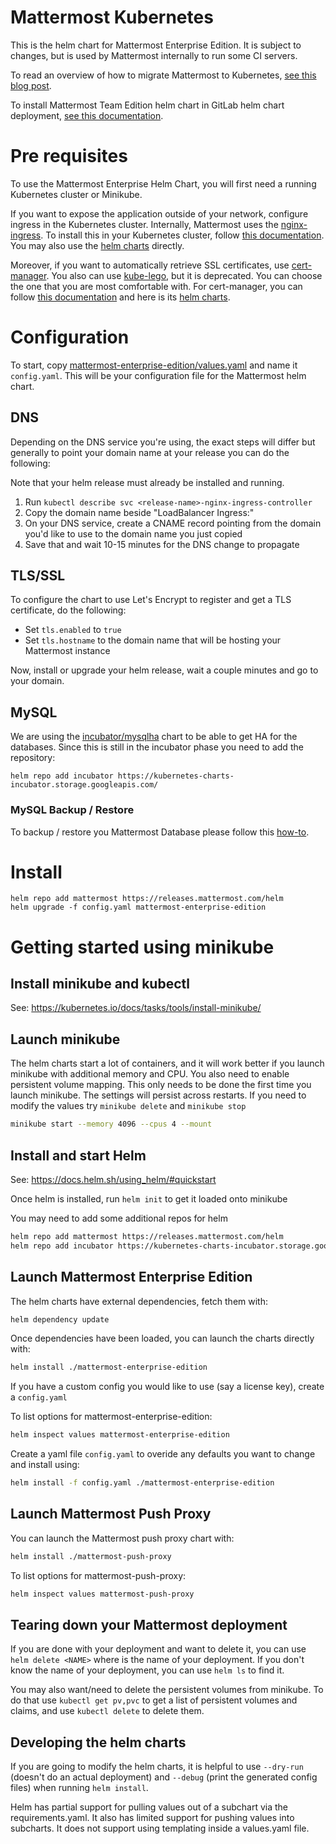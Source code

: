 Mattermost Kubernetes
==========================

This is the helm chart for Mattermost Enterprise Edition. It is subject to changes, but is used by Mattermost internally to run some CI servers.

To read an overview of how to migrate Mattermost to Kubernetes, [see this blog post](https://mattermost.com/blog/mattermost-kubernetes/).

To install Mattermost Team Edition helm chart in GitLab helm chart deployment, [see this documentation](https://docs.mattermost.com/install/install-mmte-helm-gitlab-helm.html).

# Pre requisites

To use the Mattermost Enterprise Helm Chart, you will first need a running Kubernetes cluster or Minikube.

If you want to expose the application outside of your network, configure ingress in the Kubernetes cluster. Internally, Mattermost uses the [nginx-ingress](https://github.com/kubernetes/ingress-nginx). To install this in your Kubernetes cluster, follow [this documentation](https://kubernetes.github.io/ingress-nginx/deploy/). You may also use the [helm charts](https://github.com/helm/charts/tree/master/stable/nginx-ingress) directly.

Moreover, if you want to automatically retrieve SSL certificates, use [cert-manager](https://github.com/jetstack/cert-manager). You also can use [kube-lego](https://github.com/jetstack/kube-lego), but it is deprecated. You can choose the one that you are most comfortable with. For cert-manager, you can follow [this documentation](https://cert-manager.readthedocs.io/en/latest/) and here is its [helm charts](https://github.com/helm/charts/tree/master/stable/cert-manager).

# Configuration

To start, copy [mattermost-enterprise-edition/values.yaml](https://github.com/mattermost/mattermost-kubernetes/blob/master/mattermost-enterprise-edition/values.yaml) and name it `config.yaml`. This will be your configuration file for the Mattermost helm chart.

## DNS

Depending on the DNS service you're using, the exact steps will differ but generally to point your domain name at your release you can do the following:

Note that your helm release must already be installed and running.

1. Run `kubectl describe svc <release-name>-nginx-ingress-controller`
2. Copy the domain name beside "LoadBalancer Ingress:"
3. On your DNS service, create a CNAME record pointing from the domain you'd like to use to the domain name you just copied
4. Save that and wait 10-15 minutes for the DNS change to propagate

## TLS/SSL

To configure the chart to use Let's Encrypt to register and get a TLS certificate, do the following:

* Set `tls.enabled` to `true`
* Set `tls.hostname` to the domain name that will be hosting your Mattermost instance

Now, install or upgrade your helm release, wait a couple minutes and go to your domain.

## MySQL

We are using the [incubator/mysqlha](https://github.com/helm/charts/tree/master/incubator/mysqlha) chart to be able to get HA for the databases.
Since this is still in the incubator phase you need to add the repository:

```
helm repo add incubator https://kubernetes-charts-incubator.storage.googleapis.com/
```

### MySQL Backup / Restore

To backup / restore you Mattermost Database please follow this [how-to](mysql-backup/README.md).

# Install

```
helm repo add mattermost https://releases.mattermost.com/helm
helm upgrade -f config.yaml mattermost-enterprise-edition
```

# Getting started using minikube

## Install minikube and kubectl

See: https://kubernetes.io/docs/tasks/tools/install-minikube/

## Launch minikube

The helm charts start a lot of containers, and it will work better if you
launch minikube with additional memory and CPU. You also need to enable
persistent volume mapping. This only needs to be done the first time you launch
minikube. The settings will persist across restarts. If you need to modify the
values try `minikube delete` and `minikube stop`

```bash
minikube start --memory 4096 --cpus 4 --mount
```

## Install and start Helm

See: https://docs.helm.sh/using_helm/#quickstart

Once helm is installed, run `helm init` to get it loaded onto minikube

You may need to add some additional repos for helm

```bash
helm repo add mattermost https://releases.mattermost.com/helm
helm repo add incubator https://kubernetes-charts-incubator.storage.googleapis.com/
```

## Launch Mattermost Enterprise Edition

The helm charts have external dependencies, fetch them with:

```bash
helm dependency update
```

Once dependencies have been loaded, you can launch the charts directly with:
```bash
helm install ./mattermost-enterprise-edition
```

If you have a custom config you would like to use (say a license key), create a `config.yaml`

To list options for mattermost-enterprise-edition:

```bash
helm inspect values mattermost-enterprise-edition
```

Create a yaml file `config.yaml` to overide any defaults you want to change and
install using:

```bash
helm install -f config.yaml ./mattermost-enterprise-edition
```

## Launch Mattermost Push Proxy

You can launch the Mattermost push proxy chart with:
```bash
helm install ./mattermost-push-proxy
```

To list options for mattermost-push-proxy:

```bash
helm inspect values mattermost-push-proxy
```


## Tearing down your Mattermost deployment

If you are done with your deployment and want to delete it, you can use
`helm delete <NAME>` where <NAME> is the name of your deployment. If you don't
know the name of your deployment, you can use `helm ls` to find it.

You may also want/need to delete the persistent volumes from minikube. To do
that use `kubectl get pv,pvc` to get a list of persistent volumes and claims,
and use `kubectl delete` to delete them.

## Developing the helm charts

If you are going to modify the helm charts, it is helpful to use `--dry-run`
(doesn't do an actual deployment) and `--debug` (print the generated config
files) when running `helm install`.

Helm has partial support for pulling values out of a subchart via the
requirements.yaml. It also has limited support for pushing values into
subcharts. It does not support using templating inside a values.yaml file.
